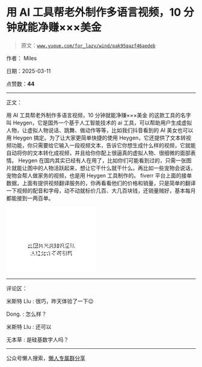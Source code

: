 # 用 AI 工具帮老外制作多语言视频，10 分钟就能净赚×××美金

> 原文：[`www.yuque.com/for_lazy/wind/pak95qazf46aedeb`](https://www.yuque.com/for_lazy/wind/pak95qazf46aedeb)

作者： Miles

日期：2025-03-11

点赞数：**44**

* * *

正文：

用 AI 工具帮老外制作多语言视频，10 分钟就能净赚×××美金
的这款工具的名字叫 Heygen，它是国外一个基于人工智能技术的 ai 工具，可以帮助用户生成虚拟人物，让虚拟人物说话、跳舞、做动作等等，比如我们抖音看到的 AI 美女也可以用 Heygen 搞定。为了让大家更简单快捷的使用 Heygen，它还提供了文本转视频功能，你只需要给它输入一段视频文本，告诉它你想生成什么样的视频，它就能自动将你的文本转化成视频，并且给你你配上很逼真的虚拟人物、很细微的面部表情。
Heygen 在国内其实已经有人在用了，比如你们可能看到过的，只需一张图片就能让图中的人物活跃起来，想让它干什么就干什么。再比如一些宠物会说话，宠物会帮人做家务的视频，也是用 Heygen 工具制作的。
fiverr 平台上面的接单数据，上面有提供视频翻译服务的，你再看看他们的价格和销量，只是简单的翻译一下视频的配音和字母，动不动就标价几百、大几百块钱，还销量贼好，基本每月都能接到一两百单。

![](img/0f8a99298614386358183c7269d6d675.png "None")

* * *

评论区：

米斯特 LIu : 很巧，昨天体验了一下😉

Dong. : 怎么样？

米斯特 LIu : 还可以

无本草 : 是硅基数字人吗？

* * *

公众号懒人搜索，[懒人专属群分享](https://lazybook.fun/#/blog/group)